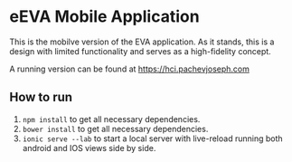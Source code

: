 # eEVA Mobile Application

This is the mobilve version of the EVA application. As it stands, this is a design with limited
functionality and serves as a high-fidelity concept.

A running version can be found at [ https://hci.pachevjoseph.com ](https://hci.pachevjoseph.com)

## How to run
1. `npm install` to get all necessary dependencies. 
2. `bower install` to get all necessary dependencies. 
3. `ionic serve --lab` to start a local server with live-reload running both android and IOS views side by side. 

